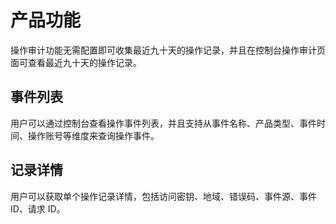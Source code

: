 # 产品功能
操作审计功能无需配置即可收集最近九十天的操作记录，并且在控制台操作审计页面可查看最近九十天的操作记录。

## 事件列表

用户可以通过控制台查看操作事件列表，并且支持从事件名称、产品类型、事件时间、操作账号等维度来查询操作事件。

## 记录详情

用户可以获取单个操作记录详情，包括访问密钥、地域、错误码、事件源、事件 ID、请求 ID。
